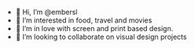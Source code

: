 - 👋 Hi, I’m @embersl
- 👀 I’m interested in food, travel and movies
- 🌱 I’m in love with screen and print based design. 
- 💞️ I’m looking to collaborate on visual design projects

<!---
embersl/embersl is a ✨ special ✨ repository because its `README.md` (this file) appears on your GitHub profile.
You can click the Preview link to take a look at your changes.
--->
